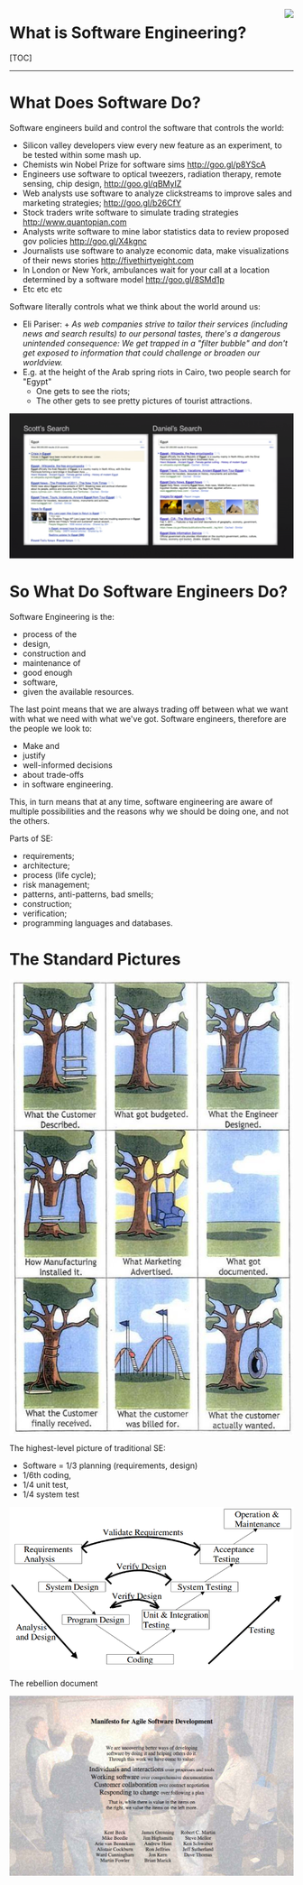 <img align=right
src="http://www.anergos.eu/uploads/2/4/0/3/24030060/7288702_orig.jpg">

# What is Software Engineering?

[TOC]

_______

# What Does Software Do?

Software engineers build and control the software that
controls the world:

+ Silicon valley developers view every new feature
  as an experiment, to be tested within some mash
  up.
+ Chemists win Nobel Prize for software sims
  http://goo.gl/p8YScA
+ Engineers use software to optical tweezers, radiation therapy, remote sensing,  chip design,  http://goo.gl/qBMyIZ  
+ Web analysts use software to analyze clickstreams
  to improve sales and marketing strategies;
  http://goo.gl/b26CfY
+ Stock traders write software to simulate trading
  strategies http://www.quantopian.com
+ Analysts write software to mine labor statistics
  data to review proposed gov policies
  http://goo.gl/X4kgnc
+ Journalists use software to analyze economic data,
  make visualizations of their news stories
  http://fivethirtyeight.com
+ In London or New York, ambulances wait for your
  call at a location determined by a software model
  http://goo.gl/8SMd1p
+ Etc etc etc  

Software literally controls what we think about the
world around us:

+ Eli Pariser:
      + <em>As web companies strive to tailor their
        services (including news and search results)
        to our personal tastes, there's a dangerous
        unintended consequence: We get trapped in a
        "filter bubble" and don't get exposed to
        information that could challenge or broaden
        our worldview.</em>
+ E.g. at the height of the Arab spring riots in Cairo,
  two people search for "Egypt"
     + One gets to see the riots;
     + The other gets to see pretty pictures of tourist attractions.

<center><img width=750 src="/_img/search2.png"></center>



# So What Do Software Engineers Do?

Software Engineering is the:

+ process of the
+ design,
+ construction and
+ maintenance of
+ good enough
+ software,
+ given the available resources.

The last point means that we are always trading off
between what we want with what we need with what
we've got. Software engineers, therefore are the
people we look to:

+ Make and
+ justify
+ well-informed decisions
+ about trade-offs
+ in software engineering.

This, in turn means that at any time, software
engineering are aware of multiple possibilities and
the reasons why we should be doing one, and not the
others.

Parts of SE:

- requirements;
- architecture;
- process (life cycle);
- risk management;
- patterns, anti-patterns, bad smells;
- construction;
- verification;
- programming languages and databases.

# The Standard Pictures

<img align=center src="/_img/tires.jpg">


The highest-level picture of traditional SE:

+ Software = 1/3 planning (requirements, design)
+ 1/6th coding,
+ 1/4 unit test,
+ 1/4 system test

<img align=center width=600 src="/_img/vmodel.png">

The rebellion document

<a href="http://agilemanifesto.org/"><img
   width=650
   align=center
   src="/_img/agilemanifesto.png"></a>

